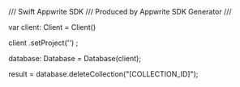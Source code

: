 /// Swift Appwrite SDK
/// Produced by Appwrite SDK Generator
///

var client: Client = Client()

client
    .setProject('')
;

database: Database =  Database(client);

result = database.deleteCollection("[COLLECTION_ID]");
